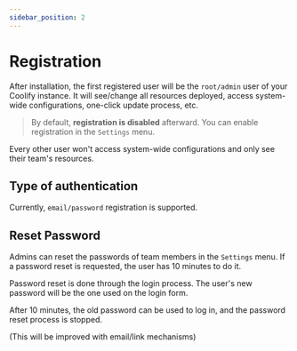 ```yaml
---
sidebar_position: 2
---
```


# Registration

After installation, the first registered user will be the `root/admin` user of your Coolify instance. It will see/change all resources deployed, access system-wide configurations, one-click update process, etc.

> By default, **registration is disabled** afterward. You can enable registration in the `Settings` menu.

Every other user won't access system-wide configurations and only see their team's resources.

## Type of authentication
Currently, `email/password` registration is supported.


## Reset Password

Admins can reset the passwords of team members in the `Settings` menu. If a password reset is requested, the user has 10 minutes to do it. 

Password reset is done through the login process. The user's new password will be the one used on the login form. 

After 10 minutes, the old password can be used to log in, and the password reset process is stopped. 

(This will be improved with email/link mechanisms)
